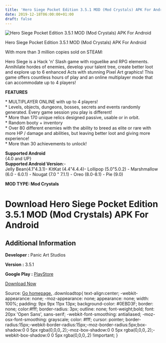 ```yaml
---
title: 'Hero Siege Pocket Edition 3.5.1 MOD (Mod Crystals) APK For Android'
date: 2019-12-18T06:00:00+01:00
draft: false
---
```


![Hero Siege Pocket Edition 3.5.1 MOD (Mod Crystals) APK For Android](https://i0.wp.com/apkhome.net/wp-content/uploads/2019/11/Hero-Siege-Pocket-Edition-2.png "Hero Siege Pocket Edition 3.5.1 MOD (Mod Crystals) APK For Android")

  

Hero Siege Pocket Edition 3.5.1 MOD (Mod Crystals) APK For Android

With more than 3 million copies sold on STEAM:

Hero Siege is a Hack 'n' Slash game with roguelike and RPG elements. Annihilate hordes of enemies, develop your talent tree, create better loot and explore up to 6 enhanced Acts with stunning Pixel Art graphics! This game offers countless hours of play and an online multiplayer mode that can accommodate up to 4 players!

**FEATURES**

\* MULTIPLAYER ONLINE with up to 4 players!  
\* Levels, objects, dungeons, bosses, secrets and events randomly generated. Every game session you play is different!  
\* More than 170 unique relics designed passive, usable or in orbit.  
\* Random booty + inventory  
\* Over 80 different enemies with the ability to breed as elite or rare with more HP / damage and abilities, but leaving better loot and giving more experience!  
\* More than 30 achievements to unlock!

**Supported Android**  
{4.0 and UP}  
**Supported Android Version**:-  
Jelly Bean(4.1"4.3.1)- KitKat (4.4"4.4.4)- Lollipop (5.0"5.0.2) - Marshmallow (6.0 - 6.0.1) - Nougat (7.0 " 7.1.1) - Oreo (8.0-8.1) - Pie (9.0)

**MOD TYPE: Mod Crystals**

Download Hero Siege Pocket Edition 3.5.1 MOD (Mod Crystals) APK For Android
===========================================================================

Additional Information
----------------------

**Developer :** Panic Art Studios

**Version :** 3.5.1

**Google Play :** [PlayStore](https://play.google.com/store/apps/details?id=com.panicartstudios.herosiegepocket)

  

[Download Now](https://store4app.co/post/hero-siege-pocket-edition-3-5-1-mod-mod-crystals-apk-for-android_1574517823)

  
Source: [Go homepage.](https://store4app.co/post/hero-siege-pocket-edition-3-5-1-mod-mod-crystals-apk-for-android_1574517823) .downloadtop{ text-align:center; -webkit-appearance: none; -moz-appearance: none; appearance: none; width: 100%; padding: 9px 9px 11px 13px; background-color: #0EBD3F; border: none; color:#fff; border-radius: 3px; outline: none; font-weight;bold; font: 20px 'Open Sans', sans-serif; -webkit-font-smoothing: antialiased; -moz-osx-font-smoothing: grayscale; color: #fff; cursor: pointer; border-radius:15px;-webkit-border-radius:15px;-moz-border-radius:5px;box-shadow:0 0 5px rgba(0,0,0,.2);-moz-box-shadow:0 0 5px rgba(0,0,0,.2);-webkit-box-shadow:0 0 5px rgba(0,0,0,.2) !important; }